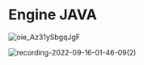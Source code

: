 # Engine JAVA
![oie_Az31ySbgqJgF](https://user-images.githubusercontent.com/55319859/190211445-9ff3f9e1-a684-4c7e-a21e-6f287a5a5daa.png)

![recording-2022-09-16-01-46-09(2)](https://user-images.githubusercontent.com/55319859/190533477-02e0f47c-7dd1-42ef-a20b-b438df4027d3.gif)
